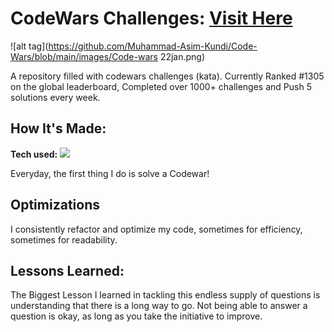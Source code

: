 # CodeWars Challenges: <a target="_blank" href="https://www.codewars.com/users/Muhammad%20Asim%20kundi" >Visit Here</a> 

![alt tag](https://github.com/Muhammad-Asim-Kundi/Code-Wars/blob/main/images/Code-wars 22jan.png)

A repository filled with codewars challenges (kata). Currently Ranked #1305 on the global leaderboard, Completed over 1000+ challenges and Push 5 solutions every week.

## How It's Made:

**Tech used:** <img src="https://img.shields.io/static/v1?label=|&message=JAVASCRIPT&color=3c7f5d&style=plastic&logo=javascript"/>

Everyday, the first thing I do is solve a Codewar! 

## Optimizations

I consistently refactor and optimize my code, sometimes for efficiency, sometimes for readability. 

## Lessons Learned:

The Biggest Lesson I learned in tackling this endless supply of questions is understanding that there is a long way to go. Not being able to answer a question is okay, as long as you take the initiative to improve.
